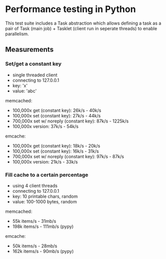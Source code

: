 # Performance testing in Python

This test suite includes a Task abstraction which allows defining a task as a
pair of Task (main job) + Tasklet (client run in seperate threads) to enable
parallelism.


## Measurements


### Set/get a constant key

* single threaded client
* connecting to 127.0.0.1
* key: 'x'
* value: 'abc'

memcached:

* 100,000x get (constant key): 26k/s  - 40k/s
* 100,000x set (constant key): 27k/s  - 44k/s
* 700,000x set w/ noreply (constant key): 87k/s  - 1225k/s
* 100,000x version: 37k/s  - 54k/s

emcache:

* 100,000x get (constant key): 18k/s  - 20k/s
* 100,000x set (constant key): 16k/s  - 31k/s
* 700,000x set w/ noreply (constant key): 97k/s  - 87k/s
* 100,000x version: 21k/s  - 33k/s


### Fill cache to a certain percentage

* using 4 client threads
* connecting to 127.0.0.1
* key: 10 printable chars, random
* value: 100-1000 bytes, random

memcached:

* 55k items/s - 31mb/s
* 198k items/s - 111mb/s  (pypy)

emcache:

* 50k items/s - 28mb/s
* 162k items/s - 90mb/s  (pypy)
